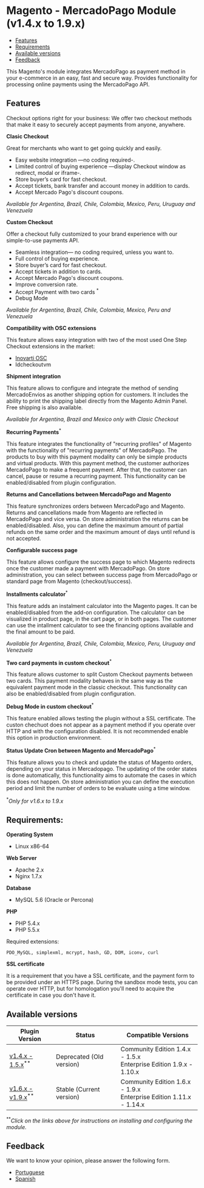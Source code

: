 # Magento - MercadoPago Module (v1.4.x to 1.9.x)

* [Features](#features)
* [Requirements](#requirements)
* [Available versions](#available_versions)
* [Feedback](#feedback)

<!--- Módulo para Magento que integra MercadoPago como un metodo de pago en tu e-commerce. 
   Proporciona la funcionalidad para procesar pagos online utilizando la API de MercadoPago. --->

This Magento's module integrates MercadoPago as payment method in your e-commerce in an easy, fast and secure way.
Provides functionality for processing online payments using the MercadoPago API.

<a name="features"></a>
## Features ##

Checkout options right for your business: 
We offer two checkout methods that make it easy to securely accept payments from anyone, anywhere.

**Clasic Checkout**

Great for merchants who want to get going quickly and easily.

* Easy website integration —no coding required-.
* Limited control of buying experience —display Checkout window as redirect, modal or iframe-.
* Store buyer’s card for fast checkout.
* Accept tickets, bank transfer and account money in addition to cards.
* Accept Mercado Pago's discount coupons.

*Available for Argentina, Brazil, Chile, Colombia, Mexico, Peru, Uruguay and Venezuela*

**Custom Checkout**

Offer a checkout fully customized to your brand experience with our simple-to-use payments API.

* Seamless integration— no coding required, unless you want to.
* Full control of buying experience.
* Store buyer’s card for fast checkout.
* Accept tickets in addition to cards.
* Accept Mercado Pago's discount coupons.
* Improve conversion rate.
* Accept Payment with two cards <sup>*</sup>
* Debug Mode

*Available for Argentina, Brazil, Chile, Colombia, Mexico, Peru and Venezuela*

**Compatibility with OSC extensions**

This feature allows easy integration with two of the most used One Step Checkout extensions in the market:
* [Inovarti OSC](http://onestepcheckout.com.br)
* Idcheckoutvm

**Shipment integration**

This feature allows to configure and integrate the method of sending MercadoEnvios as another shipping option for customers. 
It includes the ability to print the shipping label directly from the Magento Admin Panel. Free shipping is also available.

*Available for Argentina, Brazil and Mexico only with Clasic Checkout*

**Recurring Payments**<sup>*</sup>

This feature integrates the functionality of "recurring profiles" of Magento with the functionality of "recurring payments" of MercadoPago. 
The products to buy with this payment modality can only be simple products and virtual products.
With this payment method, the customer authorizes MercadoPago to make a frequent payment. 
After that, the customer can cancel, pause or resume a recurring payment.
This functionality can be enabled/disabled from plugin configuration.  

**Returns and Cancellations between MercadoPago and Magento**

This feature synchronizes orders between MercadoPago and Magento. 
Returns and cancellations made from Magento are reflected in MercadoPago and vice versa.
On store administration the returns can be enabled/disabled. 
Also, you can define the maximum amount of partial refunds on the same order 
and the maximum amount of days until refund is not accepted.

**Configurable success page**

This feature allows configure the success page to which Magento redirects once the customer made a payment with MercadoPago.
On store administration, you can select between success page from MercadoPago or standard page from Magento (checkout/success).

**Installments calculator**<sup>*</sup>

This feature adds an instalment calculator into the Magento pages. 
It can be enabled/disabled from the add-on configuration.
The calculator can be visualized in product page, in the cart page, or in both pages.
The customer can use the intallment calculator to see the financing options available and the final amount to be paid.

*Available for Argentina, Brazil, Chile, Colombia, Mexico, Peru, Uruguay and Venezuela*

**Two card payments in custom checkout**<sup>*</sup>

This feature allows customer to split Custom Checkout payments between two cards.
This payment modality behaves in the same way as the equivalent payment mode in the classic checkout.
This functionality can also be enabled/disabled from plugin configuration.

**Debug Mode in custom checkout**<sup>*</sup>

This feature enabled allows testing the plugin without a SSL certificate. 
The custon chechuot does not appear as a payment method if you operate over HTTP and with the configuration disabled.
It is not recommended enable this option in production environment.

**Status Update Cron between Magento and MercadoPago**<sup>*</sup>

This feature allows you to check and update the status of Magento orders, depending on your status in Mercadopago.
The updating of the order states is done automatically, 
this functionality aims to automate the cases in which this does not happen.
On store administration you can define the execution period and limit the number of orders to be evaluate using a time window.

<!--Esta función permite verificar y actualizar los estados de las ordenes de Magento, dependiendo de su estado en Mercado Pago.-->
<!--En el admin, puede definir el periodo de ejecucion y limitar las ordenens a evaluar mediante una ventana de tiempo.  -->


<sup>*</sup>*Only for v1.6.x to 1.9.x*


<a name="requirements"></a>
## Requirements: ##

**Operating System**

<ul>
<li>Linux x86-64</li>
</ul>

**Web Server**

<ul>
<li>Apache 2.x</li>
<li>Nginx 1.7.x</li>
</ul>

**Database**

<ul><li>MySQL 5.6 (Oracle or Percona)</li></ul>

**PHP**

<ul>
<li>PHP 5.4.x</li>
<li>PHP 5.5.x</li>
</ul>
    Required extensions:

    PDO_MySQL, simplexml, mcrypt, hash, GD, DOM, iconv, curl

**SSL certificate**

It is a requirement that you have a SSL certificate, and the payment form to be provided under an HTTPS page.
During the sandbox mode tests, you can operate over HTTP, but for homologation you'll need to acquire the certificate in case you don't have it.

<a name="available_versions"></a>
## Available versions ##
<table>
  <thead>
    <tr>
      <th>Plugin Version</th>
      <th>Status</th>
      <th>Compatible Versions</th>
    </tr>
  <thead>
  <tbody>
    <tr>
      <td><a href="https://github.com/mercadopago/cart-magento/tree/master/1.4.x-1.5.x">v1.4.x - 1.5.x</a><sup>**</sup></td>
      <td>Deprecated (Old version)</td>
      <td>Community Edition 1.4.x - 1.5.x<br />Enterprise Edition 1.9.x - 1.10.x</td>
    </tr>
    <tr>
      <td><a href="https://github.com/mercadopago/cart-magento/tree/master/1.6.x-1.9.x">v1.6.x - v1.9.x</a><sup>**</sup></td>
      <td>Stable (Current version)</td>
      <td>Community Edition 1.6.x - 1.9.x<br />Enterprise Edition 1.11.x - 1.14.x</td>
    </tr>
  </tbody>
</table>

<sup>**</sup>*Click on the links above for instructions on installing and configuring the module.*

<a name="Feedback"></a>
## Feedback ##

We want to know your opinion, please answer the following form.

* [Portuguese](http://goo.gl/forms/2n5jWHaQbfEtdy0E2)
* [Spanish](http://goo.gl/forms/A9bm8WuqTIZ89MI22)
